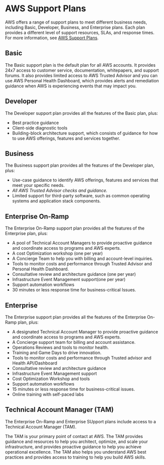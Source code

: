 # AWS Support Plans

AWS offers a range of support plans to meet different business needs, including Basic, Developer, Business, and Enterprise plans. Each plan provides a different level of support resources, SLAs, and response times. For more information, see [AWS Support Plans](https://aws.amazon.com/premiumsupport/plans/).

## Basic

The Basic support plan is the default plan for all AWS accounts. It provides 24x7 access to customer service, documentation, whitepapers, and support forums. It also provides limited access to AWS Trusted Advisor and you can use AWS Personal Health Dashboard, which provides alerts and remediation guidance when AWS is experiencing events that may impact you.

## Developer

The Developer support plan provides all the features of the Basic plan, plus:

- Best practice guidance
- Client-side diagnostic tools
- Building-block architecture support, which consists of guidance for how to use AWS offerings, features and services together.

## Business

The Business support plan provides all the features of the Developer plan, plus:

- Use-case guidance to identify AWS offerings, features and services that meet your specific needs.
- _All AWS Trusted Advisor checks and guidance._
- Limited support for third-party software, such as common operating systems and application stack components.

## Enterprise On-Ramp

The Enterprise On-Ramp support plan provides all the features of the Enterprise plan, plus:

- A pool of Technical Account Managers to provide proactive guidance and coordinate access to programs and AWS experts.
- A cost Optimization workshop (one per year)
- A Concierge Team to help you with billing and account-level inquiries.
- Tools to monitor costs and performance through Trusted Advisor and Personal Health Dashboard.
- Consultative review and architecture guidance (one per year)
- Infrastructure Event Management support(one per year)
- Support automation workflows
- 30 minutes or less response time for business-critical Issues.

## Enterprise

The Enterprise support plan provides all the features of the Enterprise On-Ramp plan, plus:

- A designated Technical Account Manager to provide proactive guidance and coordinate access to programs and AWS experts.
- A Concierge support team for billing and account assistance.
- Operations Reviews and tools to monitor health.
- Training and Game Days to drive innovation.
- Tools to monitor costs and performance through Trusted advisor and Health API/Dashboard
- Consultative review and architecture guidance
- Infrastructure Event Management support
- Cost Optimization Workshop and tools
- Support automation workflows
- 15 minutes or less response time for business-critical issues.
- Online training with self-paced labs

## Technical Account Manager (TAM)

The Enterprise On-Ramp and Enterprise SUpport plans include access to a Technical Account Manager (TAM).

The TAM is your primary point of contact at AWS. The TAM provides guidance and resources to help you architect, optimize, and scale your infrastructure, and provides proactive guidance to help you achieve operational excellence. The TAM also helps you understand AWS best practices and provides access to training to help you build AWS skills.

